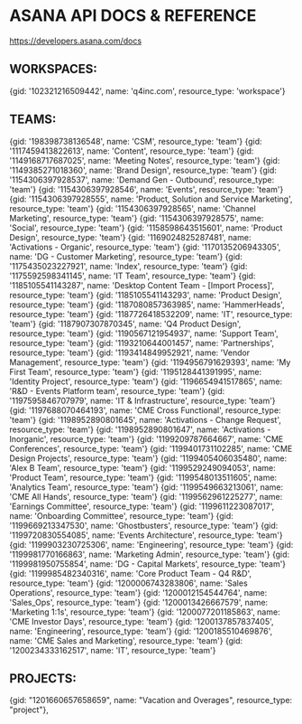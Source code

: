# ASANA API DOCS & REFERENCE
https://developers.asana.com/docs

## WORKSPACES:
{gid: '102321216509442', name: 'q4inc.com', resource_type: 'workspace'}

## TEAMS:
{gid: '198398738136548', name: 'CSM', resource_type: 'team'}
{gid: '1117459413822613', name: 'Content', resource_type: 'team'}
{gid: '1149168717687025', name: 'Meeting Notes', resource_type: 'team'}
{gid: '1149385271018360', name: 'Brand Design', resource_type: 'team'}
{gid: '1154306397928537', name: 'Demand Gen - Outbound', resource_type: 'team'}
{gid: '1154306397928546', name: 'Events', resource_type: 'team'}
{gid: '1154306397928555', name: 'Product, Solution and Service Marketing', resource_type: 'team'}
{gid: '1154306397928565', name: 'Channel Marketing', resource_type: 'team'}
{gid: '1154306397928575', name: 'Social', resource_type: 'team'}
{gid: '1158598643515601', name: 'Product Design', resource_type: 'team'}
{gid: '1169024825287481', name: 'Activations - Organic', resource_type: 'team'}
{gid: '1170135206943305', name: 'DG - Customer Marketing', resource_type: 'team'}
{gid: '1175435023227921', name: 'Index', resource_type: 'team'}
{gid: '1175592598341145', name: 'IT Team', resource_type: 'team'}
{gid: '1185105541143287', name: 'Desktop Content Team - [Import Process]', resource_type: 'team'}
{gid: '1185105541143293', name: 'Product Design', resource_type: 'team'}
{gid: '1187080857363985', name: 'HammerHeads', resource_type: 'team'}
{gid: '1187726418532209', name: 'IT', resource_type: 'team'}
{gid: '1187907307870345', name: 'Q4 Product Design', resource_type: 'team'}
{gid: '1190567121954937', name: 'Support Team', resource_type: 'team'}
{gid: '1193210644001457', name: 'Partnerships', resource_type: 'team'}
{gid: '1193414849952921', name: 'Vendor Management', resource_type: 'team'}
{gid: '1194956791629393', name: 'My First Team', resource_type: 'team'}
{gid: '1195128441391995', name: 'Identity Project', resource_type: 'team'}
{gid: '1196654941517865', name: 'R&D - Events Platform team', resource_type: 'team'}
{gid: '1197595846707979', name: 'IT & Infrastructure', resource_type: 'team'}
{gid: '1197688070464193', name: 'CME Cross Functional', resource_type: 'team'}
{gid: '1198952890801645', name: 'Activations - Change Request', resource_type: 'team'}
{gid: '1198952890801647', name: 'Activations - Inorganic', resource_type: 'team'}
{gid: '1199209787664667', name: 'CME Conferences', resource_type: 'team'}
{gid: '1199401731102285', name: 'CME Design Projects', resource_type: 'team'}
{gid: '1199405406035480', name: 'Alex B Team', resource_type: 'team'}
{gid: '1199529249094053', name: 'Product Team', resource_type: 'team'}
{gid: '1199548013511605', name: 'Analytics Team', resource_type: 'team'}
{gid: '1199549663213061', name: 'CME All Hands', resource_type: 'team'}
{gid: '1199562961225277', name: 'Earnings Committee', resource_type: 'team'}
{gid: '1199611223087017', name: 'Onboarding Committee', resource_type: 'team'}
{gid: '1199669213347530', name: 'Ghostbusters', resource_type: 'team'}
{gid: '1199720830554085', name: 'Events Architecture', resource_type: 'team'}
{gid: '1199903230725306', name: 'Engineering', resource_type: 'team'}
{gid: '1199981770166863', name: 'Marketing Admin', resource_type: 'team'}
{gid: '1199981950755854', name: 'DG - Capital Markets', resource_type: 'team'}
{gid: '1199985482340316', name: 'Core Product Team - Q4 R&D', resource_type: 'team'}
{gid: '1200006743283806', name: 'Sales Operations', resource_type: 'team'}
{gid: '1200012154544764', name: 'Sales_Ops', resource_type: 'team'}
{gid: '1200013426667579', name: 'Marketing 1:1s', resource_type: 'team'}
{gid: '1200077201185863', name: 'CME Investor Days', resource_type: 'team'}
{gid: '1200137857837405', name: 'Engineering', resource_type: 'team'}
{gid: '1200185510469876', name: 'CME Sales and Marketing', resource_type: 'team'}
{gid: '1200234333162517', name: 'IT', resource_type: 'team'}



## PROJECTS:
{gid: "1201660657658659", name: "Vacation and Overages", resource_type: "project"},